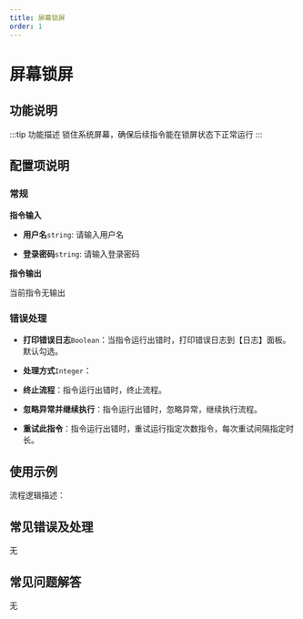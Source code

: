 ```yaml
---
title: 屏幕锁屏
order: 1
---
```


# 屏幕锁屏

## 功能说明

:::tip 功能描述
锁住系统屏幕，确保后续指令能在锁屏状态下正常运行
:::

## 配置项说明

### 常规

**指令输入**

- **用户名**`string`: 请输入用户名

- **登录密码**`string`: 请输入登录密码


**指令输出**

当前指令无输出

### 错误处理

- **打印错误日志**`Boolean`：当指令运行出错时，打印错误日志到【日志】面板。默认勾选。

- **处理方式**`Integer`：

 - **终止流程**：指令运行出错时，终止流程。

 - **忽略异常并继续执行**：指令运行出错时，忽略异常，继续执行流程。

 - **重试此指令**：指令运行出错时，重试运行指定次数指令，每次重试间隔指定时长。

## 使用示例

流程逻辑描述：

## 常见错误及处理

无

## 常见问题解答

无

